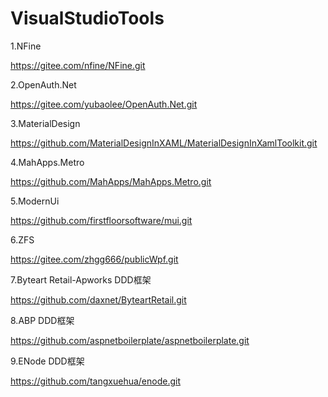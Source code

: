 # VisualStudioTools
1.NFine

https://gitee.com/nfine/NFine.git

2.OpenAuth.Net

https://gitee.com/yubaolee/OpenAuth.Net.git

3.MaterialDesign

https://github.com/MaterialDesignInXAML/MaterialDesignInXamlToolkit.git

4.MahApps.Metro

https://github.com/MahApps/MahApps.Metro.git

5.ModernUi

https://github.com/firstfloorsoftware/mui.git

6.ZFS

https://gitee.com/zhgg666/publicWpf.git

7.Byteart Retail-Apworks DDD框架

https://github.com/daxnet/ByteartRetail.git

8.ABP DDD框架

https://github.com/aspnetboilerplate/aspnetboilerplate.git

9.ENode DDD框架

https://github.com/tangxuehua/enode.git
